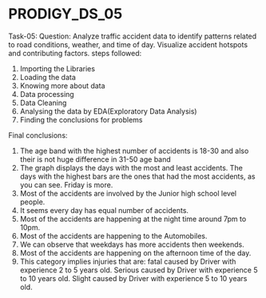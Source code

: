 # PRODIGY_DS_05
Task-05:
Question: Analyze traffic accident data to identify patterns related to road conditions, weather, and time of day. Visualize accident hotspots and contributing factors.
steps followed:
1. Importing the Libraries
2. Loading the data
3. Knowing more about data
4. Data processing
5. Data Cleaning
6. Analysing the data by EDA(Exploratory Data Analysis)
7. Finding the conclusions for problems
   
Final conclusions:

1. The age band with the highest number of accidents is 18-30 and also their is not huge difference in 31-50 age band
2. The graph displays the days with the most and least accidents. The days with the highest bars are the ones that had the most accidents, as you can see. Friday is more.
3. Most of the accidents are involved by the Junior high school level people.
4. It seems every day has equal number of accidents.
5. Most of the accidents are happening at the night time around 7pm to 10pm.
6. Most of the accidents are happening to the Automobiles.
7. We can observe that weekdays has more accidents then weekends.
8. Most of the accidents are happening on the afternoon time of the day.
9. This category implies injuries that are: 
   fatal caused by Driver with experience 2 to 5 years old.
   Serious caused by Driver with experience 5 to 10 years old.
   Slight caused by Driver with experience 5 to 10 years old.
